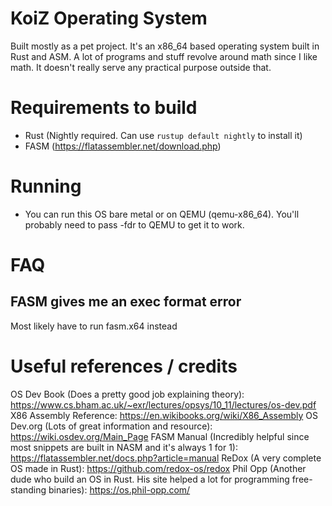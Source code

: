 # KoiZ Operating System
Built mostly as a pet project. It's an x86_64 based operating system built in Rust and ASM.
A lot of programs and stuff revolve around math since I like math. 
It doesn't really serve any practical purpose outside that.

# Requirements to build
- Rust (Nightly required. Can use `rustup default nightly` to install it)
- FASM (https://flatassembler.net/download.php)

# Running
- You can run this OS bare metal or on QEMU (qemu-x86_64). You'll probably need to pass -fdr to QEMU to get it to work.

# FAQ

## FASM gives me an exec format error
Most likely have to run fasm.x64 instead

# Useful references / credits
OS Dev Book (Does a pretty good job explaining theory): https://www.cs.bham.ac.uk/~exr/lectures/opsys/10_11/lectures/os-dev.pdf
X86 Assembly Reference: https://en.wikibooks.org/wiki/X86_Assembly
OS Dev.org (Lots of great information and resource): https://wiki.osdev.org/Main_Page
FASM Manual (Incredibly helpful since most snippets are built in NASM and it's always 1 for 1): https://flatassembler.net/docs.php?article=manual
ReDox (A very complete OS made in Rust): https://github.com/redox-os/redox
Phil Opp (Another dude who build an OS in Rust. His site helped a lot for programming free-standing binaries): https://os.phil-opp.com/
